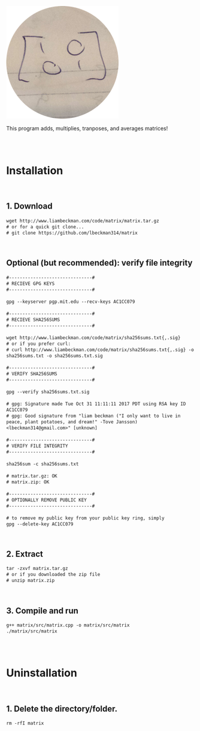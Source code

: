 ![matrix](matrix.png)

This program adds, multiplies, tranposes, and averages matrices!

<br />
<br />

# Installation

<br />

<h2 class="code">1. Download</h2>

```shell
wget http://www.liambeckman.com/code/matrix/matrix.tar.gz
# or for a quick git clone...
# git clone https://github.com/lbeckman314/matrix
```

<br />


<h2 class="code">Optional (but recommended): verify file integrity</h2>

```shell
#-------------------------------#
# RECIEVE GPG KEYS
#-------------------------------#

gpg --keyserver pgp.mit.edu --recv-keys AC1CC079

#-------------------------------#
# RECIEVE SHA256SUMS
#-------------------------------#

wget http://www.liambeckman.com/code/matrix/sha256sums.txt{,.sig}
# or if you prefer curl:
# curl http://www.liambeckman.com/code/matrix/sha256sums.txt{,.sig} -o sha256sums.txt -o sha256sums.txt.sig

#-------------------------------#
# VERIFY SHA256SUMS
#-------------------------------#

gpg --verify sha256sums.txt.sig

# gpg: Signature made Tue Oct 31 11:11:11 2017 PDT using RSA key ID AC1CC079
# gpg: Good signature from "liam beckman ("I only want to live in peace, plant potatoes, and dream!" -Tove Jansson) <lbeckman314@gmail.com>" [unknown]

#-------------------------------#
# VERIFY FILE INTEGRITY
#-------------------------------#

sha256sum -c sha256sums.txt

# matrix.tar.gz: OK
# matrix.zip: OK

#-------------------------------#
# OPTIONALLY REMOVE PUBLIC KEY
#-------------------------------#

# to remove my public key from your public key ring, simply
gpg --delete-key AC1CC079
```

<br />

<h2 class="code">2. Extract</h2>


```shell
tar -zxvf matrix.tar.gz
# or if you downloaded the zip file
# unzip matrix.zip
```

<br />

<h2 class="code">3. Compile and run</h2>


```shell
g++ matrix/src/matrix.cpp -o matrix/src/matrix
./matrix/src/matrix
```

<br />
<br />

# Uninstallation

<br />

<h2 class="code">1. Delete the directory/folder.</h2>

```shell
rm -rfI matrix
```
